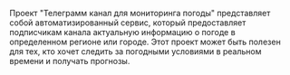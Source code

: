 Проект "Телеграмм канал для мониторинга погоды" представляет собой автоматизированный сервис, который предоставляет подписчикам канала актуальную информацию о погоде в определенном регионе или городе. Этот проект может быть полезен для тех, кто хочет следить за погодными условиями в реальном времени и получать прогнозы.
